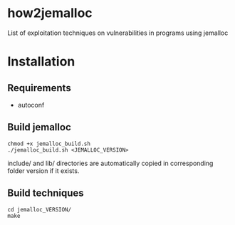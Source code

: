 # how2jemalloc
List of exploitation techniques on vulnerabilities in programs using jemalloc

# Installation

## Requirements
- autoconf

## Build jemalloc
```
chmod +x jemalloc_build.sh
./jemalloc_build.sh <JEMALLOC_VERSION>
```

include/ and lib/ directories are automatically copied in corresponding folder version if it exists.

## Build techniques
```
cd jemalloc_VERSION/
make
```

